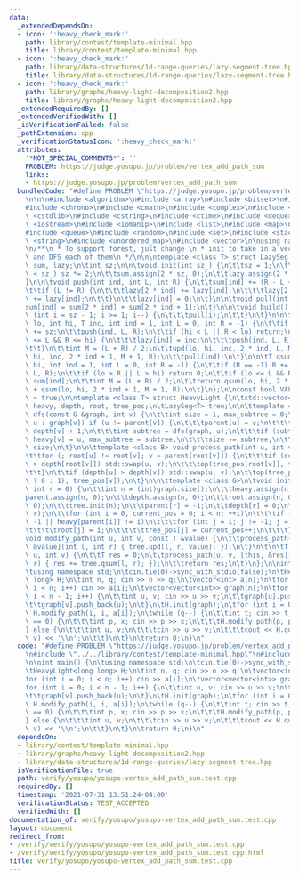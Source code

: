 ```yaml
---
data:
  _extendedDependsOn:
  - icon: ':heavy_check_mark:'
    path: library/contest/template-minimal.hpp
    title: library/contest/template-minimal.hpp
  - icon: ':heavy_check_mark:'
    path: library/data-structures/1d-range-queries/lazy-segment-tree.hpp
    title: library/data-structures/1d-range-queries/lazy-segment-tree.hpp
  - icon: ':heavy_check_mark:'
    path: library/graphs/heavy-light-decomposition2.hpp
    title: library/graphs/heavy-light-decomposition2.hpp
  _extendedRequiredBy: []
  _extendedVerifiedWith: []
  _isVerificationFailed: false
  _pathExtension: cpp
  _verificationStatusIcon: ':heavy_check_mark:'
  attributes:
    '*NOT_SPECIAL_COMMENTS*': ''
    PROBLEM: https://judge.yosupo.jp/problem/vertex_add_path_sum
    links:
    - https://judge.yosupo.jp/problem/vertex_add_path_sum
  bundledCode: "#define PROBLEM \"https://judge.yosupo.jp/problem/vertex_add_path_sum\"\
    \n\n\n#include <algorithm>\n#include <array>\n#include <bitset>\n#include <cassert>\n\
    #include <chrono>\n#include <cmath>\n#include <complex>\n#include <cstdio>\n#include\
    \ <cstdlib>\n#include <cstring>\n#include <ctime>\n#include <deque>\n#include\
    \ <iostream>\n#include <iomanip>\n#include <list>\n#include <map>\n#include <numeric>\n\
    #include <queue>\n#include <random>\n#include <set>\n#include <stack>\n#include\
    \ <string>\n#include <unordered_map>\n#include <vector>\n\nusing namespace std;\n\
    \n/**\n * To support forest, just change \n * init to take in a vector of roots,\
    \ and DFS each of them\n */\n\n\ntemplate <class T> struct LazySeg {\n\tstd::vector<T>\
    \ sum, lazy;\n\tint sz;\n\n\tvoid init(int sz_) {\n\t\tsz = 1;\n\t\twhile (sz\
    \ < sz_) sz *= 2;\n\t\tsum.assign(2 * sz, 0);\n\t\tlazy.assign(2 * sz, 0);\n\t\
    }\n\n\tvoid push(int ind, int L, int R) {\n\t\tsum[ind] += (R - L + 1) * lazy[ind];\n\
    \t\tif (L != R) {\n\t\t\tlazy[2 * ind] += lazy[ind];\n\t\t\tlazy[2 * ind + 1]\
    \ += lazy[ind];\n\t\t}\n\t\tlazy[ind] = 0;\n\t}\n\n\tvoid pull(int ind) {\n\t\t\
    sum[ind] = sum[2 * ind] + sum[2 * ind + 1];\n\t}\n\n\tvoid build() {\n\t\tfor\
    \ (int i = sz - 1; i >= 1; i--) {\n\t\t\tpull(i);\n\t\t}\n\t}\n\n\tvoid upd(int\
    \ lo, int hi, T inc, int ind = 1, int L = 0, int R = -1) {\n\t\tif (R == -1) R\
    \ += sz;\n\t\tpush(ind, L, R);\n\t\tif (hi < L || R < lo) return;\n\t\tif (lo\
    \ <= L && R <= hi) {\n\t\t\tlazy[ind] = inc;\n\t\t\tpush(ind, L, R);\n\t\t\treturn;\n\
    \t\t}\n\t\tint M = (L + R) / 2;\n\t\tupd(lo, hi, inc, 2 * ind, L, M);\n\t\tupd(lo,\
    \ hi, inc, 2 * ind + 1, M + 1, R);\n\t\tpull(ind);\n\t}\n\n\tT qsum(int lo, int\
    \ hi, int ind = 1, int L = 0, int R = -1) {\n\t\tif (R == -1) R += sz;\n\t\tpush(ind,\
    \ L, R);\n\t\tif (lo > R || L > hi) return 0;\n\t\tif (lo <= L && R <= hi) return\
    \ sum[ind];\n\t\tint M = (L + R) / 2;\n\t\treturn qsum(lo, hi, 2 * ind, L, M)\
    \ + qsum(lo, hi, 2 * ind + 1, M + 1, R);\n\t}\n};\n\nconst bool VALUES_IN_VERTICES\
    \ = true;\n\ntemplate <class T> struct HeavyLight {\n\tstd::vector<int> parent,\
    \ heavy, depth, root, tree_pos;\n\tLazySeg<T> tree;\n\n\ttemplate <class G> int\
    \ dfs(const G &graph, int v) {\n\t\tint size = 1, max_subtree = 0;\n\t\tfor (int\
    \ u : graph[v]) if (u != parent[v]) {\n\t\t\tparent[u] = v;\n\t\t\tdepth[u] =\
    \ depth[v] + 1;\n\t\t\tint subtree = dfs(graph, u);\n\t\t\tif (subtree > max_subtree)\
    \ heavy[v] = u, max_subtree = subtree;\n\t\t\tsize += subtree;\n\t\t}\n\t\treturn\
    \ size;\n\t}\n\n\ttemplate <class B> void process_path(int u, int v, B op) {\n\
    \t\tfor (; root[u] != root[v]; v = parent[root[v]]) {\n\t\t\tif (depth[root[u]]\
    \ > depth[root[v]]) std::swap(u, v);\n\t\t\top(tree_pos[root[v]], tree_pos[v]);\n\
    \t\t}\n\t\tif (depth[u] > depth[v]) std::swap(u, v);\n\t\top(tree_pos[u] + (VALUES_IN_VERTICES\
    \ ? 0 : 1), tree_pos[v]);\n\t}\n\n\ttemplate <class G>\n\tvoid init(const G &graph,\
    \ int r = 0) {\n\t\tint n = (int)graph.size();\n\t\theavy.assign(n, -1);\n\t\t\
    parent.assign(n, 0);\n\t\tdepth.assign(n, 0);\n\t\troot.assign(n, 0);\n\t\ttree_pos.assign(n,\
    \ 0);\n\t\ttree.init(n);\n\t\tparent[r] = -1;\n\t\tdepth[r] = 0;\n\t\tdfs(graph,\
    \ r);\n\t\tfor (int i = 0, current_pos = 0; i < n; ++i)\n\t\t\tif (parent[i] ==\
    \ -1 || heavy[parent[i]] != i)\n\t\t\tfor (int j = i; j != -1; j = heavy[j]) {\n\
    \t\t\t\troot[j] = i;\n\t\t\t\ttree_pos[j] = current_pos++;\n\t\t\t}\n\t}\n\n\t\
    void modify_path(int u, int v, const T &value) {\n\t\tprocess_path(u, v, [this,\
    \ &value](int l, int r) { tree.upd(l, r, value); });\n\t}\n\t\n\tT query_path(int\
    \ u, int v) {\n\t\tT res = 0;\n\t\tprocess_path(u, v, [this, &res](int l, int\
    \ r) { res += tree.qsum(l, r); });\n\t\treturn res;\n\t}\n};\n\nint main() {\n\
    \tusing namespace std;\n\tcin.tie(0)->sync_with_stdio(false);\n\tHeavyLight<long\
    \ long> H;\n\tint n, q; cin >> n >> q;\n\tvector<int> a(n);\n\tfor (int i = 0;\
    \ i < n; i++) cin >> a[i];\n\tvector<vector<int>> graph(n);\n\tfor (int i = 0;\
    \ i < n - 1; i++) {\n\t\tint u, v; cin >> u >> v;\n\t\tgraph[u].push_back(v);\n\
    \t\tgraph[v].push_back(u);\n\t}\n\tH.init(graph);\n\tfor (int i = 0; i < n; i++)\
    \ H.modify_path(i, i, a[i]);\n\twhile (q--) {\n\t\tint t; cin >> t;\n\t\tif (t\
    \ == 0) {\n\t\t\tint p, x; cin >> p >> x;\n\t\t\tH.modify_path(p, p, x);\n\t\t\
    } else {\n\t\t\tint u, v;\n\t\t\tcin >> u >> v;\n\t\t\tcout << H.query_path(u,\
    \ v) << '\\n';\n\t\t}\n\t}\n\treturn 0;\n}\n"
  code: "#define PROBLEM \"https://judge.yosupo.jp/problem/vertex_add_path_sum\"\n\
    \n#include \"../../library/contest/template-minimal.hpp\"\n#include \"../../library/graphs/heavy-light-decomposition2.hpp\"\
    \n\nint main() {\n\tusing namespace std;\n\tcin.tie(0)->sync_with_stdio(false);\n\
    \tHeavyLight<long long> H;\n\tint n, q; cin >> n >> q;\n\tvector<int> a(n);\n\t\
    for (int i = 0; i < n; i++) cin >> a[i];\n\tvector<vector<int>> graph(n);\n\t\
    for (int i = 0; i < n - 1; i++) {\n\t\tint u, v; cin >> u >> v;\n\t\tgraph[u].push_back(v);\n\
    \t\tgraph[v].push_back(u);\n\t}\n\tH.init(graph);\n\tfor (int i = 0; i < n; i++)\
    \ H.modify_path(i, i, a[i]);\n\twhile (q--) {\n\t\tint t; cin >> t;\n\t\tif (t\
    \ == 0) {\n\t\t\tint p, x; cin >> p >> x;\n\t\t\tH.modify_path(p, p, x);\n\t\t\
    } else {\n\t\t\tint u, v;\n\t\t\tcin >> u >> v;\n\t\t\tcout << H.query_path(u,\
    \ v) << '\\n';\n\t\t}\n\t}\n\treturn 0;\n}\n"
  dependsOn:
  - library/contest/template-minimal.hpp
  - library/graphs/heavy-light-decomposition2.hpp
  - library/data-structures/1d-range-queries/lazy-segment-tree.hpp
  isVerificationFile: true
  path: verify/yosupo/yosupo-vertex_add_path_sum.test.cpp
  requiredBy: []
  timestamp: '2021-07-31 13:51:24-04:00'
  verificationStatus: TEST_ACCEPTED
  verifiedWith: []
documentation_of: verify/yosupo/yosupo-vertex_add_path_sum.test.cpp
layout: document
redirect_from:
- /verify/verify/yosupo/yosupo-vertex_add_path_sum.test.cpp
- /verify/verify/yosupo/yosupo-vertex_add_path_sum.test.cpp.html
title: verify/yosupo/yosupo-vertex_add_path_sum.test.cpp
---
```

